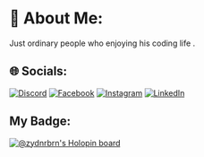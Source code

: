 # 💫 About Me:
Just ordinary people who enjoying his coding life .


## 🌐 Socials:
[![Discord](https://img.shields.io/badge/Discord-%237289DA.svg?logo=discord&logoColor=white)](https://discord.gg/Zydn.#3781) [![Facebook](https://img.shields.io/badge/Facebook-%231877F2.svg?logo=Facebook&logoColor=white)](https://facebook.com/zidan.k.s) [![Instagram](https://img.shields.io/badge/Instagram-%23E4405F.svg?logo=Instagram&logoColor=white)](https://instagram.com/zreborn_) [![LinkedIn](https://img.shields.io/badge/LinkedIn-%230077B5.svg?logo=linkedin&logoColor=white)](https://linkedin.com/in/zidan-khulul-sajid) 

## My Badge:

[![@zydnrbrn's Holopin board](https://holopin.io/api/user/board?user=zydnrbrn)](https://holopin.io/@zydnrbrn)
<!--
**zydnrbrn/zydnrbrn** is a ✨ _special_ ✨ repository because its `README.md` (this file) appears on your GitHub profile.

